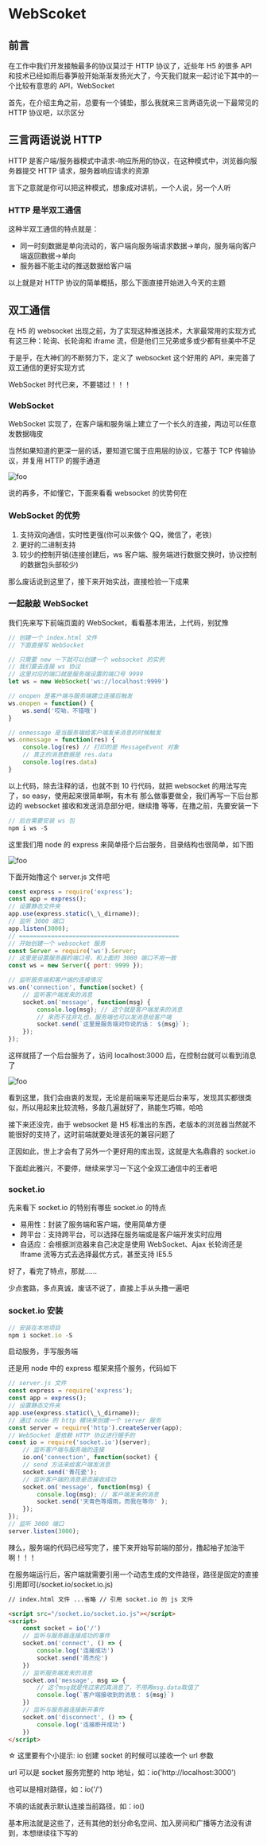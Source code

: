 # WebScoket

## 前言

在工作中我们开发接触最多的协议莫过于 HTTP 协议了，近些年 H5 的很多 API 和技术已经如雨后春笋般开始渐渐发扬光大了，今天我们就来一起讨论下其中的一个比较有意思的 API，WebSocket

首先，在介绍主角之前，总要有一个铺垫，那么我就来三言两语先说一下最常见的 HTTP 协议吧，以示区分

## 三言两语说说 HTTP

HTTP 是客户端/服务器模式中请求-响应所用的协议，在这种模式中，浏览器向服务器提交 HTTP 请求，服务器响应请求的资源

言下之意就是你可以把这种模式，想象成对讲机，一个人说，另一个人听

### HTTP 是半双工通信

这种半双工通信的特点就是：

-   同一时刻数据是单向流动的，客户端向服务端请求数据->单向，服务端向客户端返回数据->单向
-   服务器不能主动的推送数据给客户端

以上就是对 HTTP 协议的简单概括，那么下面直接开始进入今天的主题

## 双工通信

在 H5 的 websocket 出现之前，为了实现这种推送技术，大家最常用的实现方式有这三种：轮询、长轮询和 iframe 流，但是他们三兄弟或多或少都有些美中不足

于是乎，在大神们的不断努力下，定义了 websocket 这个好用的 API，来完善了双工通信的更好实现方式

WebSocket 时代已来，不要错过！！！

### WebSocket

WebSocket 实现了，在客户端和服务端上建立了一个长久的连接，两边可以任意发数据嗨皮

当然如果知道的更深一层的话，要知道它属于应用层的协议，它基于 TCP 传输协议，并复用 HTTP 的握手通道

<img :src="$withBase('/images/JavaScript/base/WebScoket-01')" alt="foo">

说的再多，不如懂它，下面来看看 websocket 的优势何在

### WebSocket 的优势

1. 支持双向通信，实时性更强(你可以来做个 QQ，微信了，老铁)
1. 更好的二进制支持
1. 较少的控制开销(连接创建后，ws 客户端、服务端进行数据交换时，协议控制的数据包头部较少)

那么废话说到这里了，接下来开始实战，直接检验一下成果

### 一起敲敲 WebSocket

我们先来写下前端页面的 WebSocket，看看基本用法，上代码，别犹豫

```js
// 创建一个 index.html 文件
// 下面直接写 WebSocket

// 只需要 new 一下就可以创建一个 websocket 的实例
// 我们要去连接 ws 协议
// 这里对应的端口就是服务端设置的端口号 9999
let ws = new WebSocket('ws://localhost:9999')

// onopen 是客户端与服务端建立连接后触发
ws.onopen = function() {
	ws.send('哎呦，不错哦')
}

// onmessage 是当服务端给客户端发来消息的时候触发
ws.onmessage = function(res) {
	console.log(res) // 打印的是 MessageEvent 对象
	// 真正的消息数据是 res.data
	console.log(res.data)
}
```

以上代码，除去注释的话，也就不到 10 行代码，就把 websocket 的用法写完了，so easy，使用起来很简单啊，有木有
那么做事要做全，我们再写一下后台那边的 websocket 接收和发送消息部分吧，继续撸
等等，在撸之前，先要安装一下

```js
// 后台需要安装 ws 包
npm i ws -S
```

这里我们用 node 的 express 来简单搭个后台服务，目录结构也很简单，如下图

<img :src="$withBase('/images/JavaScript/base/WebScoket-02')" alt="foo">

下面开始撸这个 server.js 文件吧

```js
const express = require('express');
const app = express();
// 设置静态文件夹
app.use(express.static(\_\_dirname));
// 监听 3000 端口
app.listen(3000);
// =============================================
// 开始创建一个 websocket 服务
const Server = require('ws').Server;
// 这里是设置服务器的端口号，和上面的 3000 端口不用一致
const ws = new Server({ port: 9999 });

// 监听服务端和客户端的连接情况
ws.on('connection', function(socket) {
    // 监听客户端发来的消息
    socket.on('message', function(msg) {
        console.log(msg); // 这个就是客户端发来的消息
        // 来而不往非礼也，服务端也可以发消息给客户端
        socket.send(`这里是服务端对你说的话： ${msg}`);
    });
});
```

这样就搭了一个后台服务了，访问 localhost:3000 后，在控制台就可以看到消息了

<img :src="$withBase('/images/JavaScript/base/WebScoket-03')" alt="foo">

看到这里，我们会由衷的发现，无论是前端来写还是后台来写，发现其实都很类似，所以用起来比较流畅，多敲几遍就好了，熟能生巧嘛，哈哈

接下来还没完，由于 websocket 是 H5 标准出的东西，老版本的浏览器当然就不能很好的支持了，这时前端就要处理该死的兼容问题了

正因如此，世上才会有了另外一个更好用的库出现，这就是大名鼎鼎的 socket.io

下面趁此雅兴，不要停，继续来学习一下这个全双工通信中的王者吧

### socket.io

先来看下 socket.io 的特别有哪些
socket.io 的特点

-   易用性：封装了服务端和客户端，使用简单方便
-   跨平台：支持跨平台，可以选择在服务端或是客户端开发实时应用
-   自适应：会根据浏览器来自己决定是使用 WebSocket、Ajax 长轮询还是 Iframe 流等方式去选择最优方式，甚至支持 IE5.5

好了，看完了特点，那就......

少点套路，多点真诚，废话不说了，直接上手从头撸一遍吧

### socket.io 安装

```js
// 安装在本地项目
npm i socket.io -S
```

启动服务，手写服务端

还是用 node 中的 express 框架来搭个服务，代码如下

```js
// server.js 文件
const express = require('express');
const app = express();
// 设置静态文件夹
app.use(express.static(\_\_dirname));
// 通过 node 的 http 模块来创建一个 server 服务
const server = require('http').createServer(app);
// WebSocket 是依赖 HTTP 协议进行握手的
const io = require('socket.io')(server);
    // 监听客户端与服务端的连接
    io.on('connection', function(socket) {
    // send 方法来给客户端发消息
    socket.send('青花瓷');
    // 监听客户端的消息是否接收成功
    socket.on('message', function(msg) {
        console.log(msg); // 客户端发来的消息
        socket.send('天青色等烟雨，而我在等你' );
    });
});
// 监听 3000 端口
server.listen(3000);
```

辣么，服务端的代码已经写完了，接下来开始写前端的部分，撸起袖子加油干啊！！！

在服务端运行后，客户端就需要引用一个动态生成的文件路径，路径是固定的直接引用即可(/socket.io/socket.io.js)

```html
// index.html 文件 ...省略 // 引用 socket.io 的 js 文件

<script src="/socket.io/socket.io.js"></script>
<script>
	const socket = io('/')
	// 监听与服务器连接成功的事件
	socket.on('connect', () => {
		console.log('连接成功')
		socket.send('周杰伦')
	})
	// 监听服务端发来的消息
	socket.on('message', msg => {
		// 这个msg就是传过来的真消息了，不用再msg.data取值了
		console.log(`客户端接收到的消息： ${msg}`)
	})
	// 监听与服务器连接断开事件
	socket.on('disconnect', () => {
		console.log('连接断开成功')
	})
</script>
```

☆ 这里要有个小提示: io 创建 socket 的时候可以接收一个 url 参数

url 可以是 socket 服务完整的 http 地址，如：io('http://localhost:3000')

也可以是相对路径，如：io('/')

不填的话就表示默认连接当前路径，如：io()

基本用法就是这些了，还有其他的划分命名空间、加入房间和广播等方法没有讲到，本想继续往下写的
